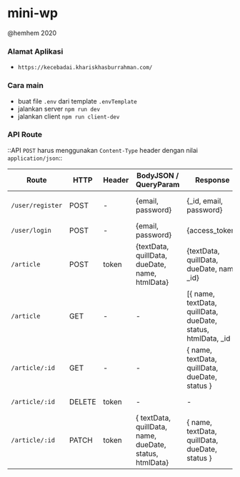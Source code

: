 # mini-wp
@hemhem 2020


### Alamat Aplikasi
- `https://kecebadai.khariskhasburrahman.com/`

### Cara main
- buat file `.env` dari template `.envTemplate`
- jalankan server `npm run dev`
- jalankan client `npm run client-dev`

### API Route

::API `POST` harus menggunakan `Content-Type` header dengan nilai `application/json`::

Route | HTTP | Header | BodyJSON / QueryParam | Response | Description | Validation
-- | -- | -- | -- | -- | -- | --
`/user/register` | POST | - | {email, password} | {_id, email, password} | register a user | email must be valid
`/user/login` | POST | - | {email, password} | {access_token} | login: get token | -
`/article` | POST | token | {textData, quillData, dueDate, name, htmlData} | {textData, quillData, dueDate, name _id} | create a new article | -
`/article` | GET | - | - | [{ name, textData, quillData, dueDate, status, htmlData, _id }] | get list of article | -
`/article/:id` | GET | - | - | { name, textData, quillData, dueDate, status } | get single article | -
`/article/:id` | DELETE | token | - | - | delete a article | -
`/article/:id` | PATCH | token | { textData, quillData, name, dueDate, status, htmlData} | { name, textData, quillData, dueDate, status } | update article | -
